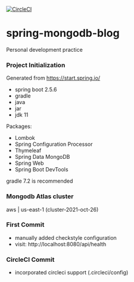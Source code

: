 [![CircleCI](https://circleci.com/gh/mountkingx/spring-mongodb-blog/tree/main.svg?style=svg)](https://circleci.com/gh/mountkingx/spring-mongodb-blog/tree/main)

# spring-mongodb-blog
Personal development practice

### Project Initialization

Generated from https://start.spring.io/
- spring boot 2.5.6
- gradle
- java
- jar
- jdk 11

Packages:
- Lombok
- Spring Configuration Processor
- Thymeleaf
- Spring Data MongoDB
- Spring Web
- Spring Boot DevTools


gradle 7.2 is recommended

### Mongodb Atlas cluster
aws | us-east-1 (cluster-2021-oct-26)

### First Commit
- manually added checkstyle configuration
- visit: http://localhost:8080/api/health

### CircleCI Commit
- incorporated circleci support (.circleci/config)
